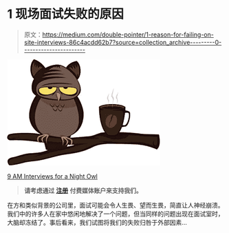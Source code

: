 # 1 现场面试失败的原因

> 原文：<https://medium.com/double-pointer/1-reason-for-failing-on-site-interviews-86c4acdd62b7?source=collection_archive---------0----------------------->

![](img/6bef7ea8e5ef7150995d964fe675fb93.png)

[9 AM Interviews for a Night Owl](https://amzn.to/2xJZ9yb)

> **请考虑通过** [**注册**](https://bit.ly/3OvimpR) **付费媒体账户来支持我们。**

在方和类似背景的公司里，面试可能会令人生畏、望而生畏，简直让人神经崩溃。我们中的许多人在家中悠闲地解决了一个问题，但当同样的问题出现在面试室时，大脑却冻结了。事后看来，我们试图将我们的失败归咎于外部因素…